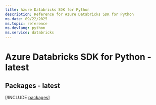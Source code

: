 ```yaml
---
title: Azure Databricks SDK for Python
description: Reference for Azure Databricks SDK for Python
ms.date: 09/22/2025
ms.topic: reference
ms.devlang: python
ms.service: databricks
---
```

# Azure Databricks SDK for Python - latest
## Packages - latest
[!INCLUDE [packages](databricks-index.md)]